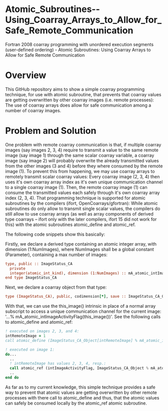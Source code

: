 # Atomic_Subroutines--Using_Coarray_Arrays_to_Allow_for_Safe_Remote_Communication
Fortran 2008 coarray programming with unordered execution segments (user-defined ordering) - Atomic Subroutines: Using Coarray Arrays to Allow for Safe Remote Communication

# Overview
This GitHub repository aims to show a simple coarray programming technique, for use with atomic subroutine, that prevents that coarray values are getting overwritten by other coarray images (i.e. remote processes): The use of coarray arrays does allow for safe communication among a number of coarray images. 

# Problem and Solution
One problem with remote coarray communication is that, if multiple coarray images (say images 2, 3, 4) require to transmit a value to the same remote image (say image 1) through the same scalar coarray variable, a coarray image (say image 2) will probably overwrite the already transmitted values from the other images (3 and 4) before they where consumed by the remote image (1). To prevent this from happening, we may use coarray arrays to remotely transmit scalar coarray values: Every coarray image (2, 3, 4) then uses it's own coarray array index as it's own unique communication channel to a single coarray image (1). Then, the remote coarray image (1) can consume the transmitted values each safely through it's own coarray array index (2, 3, 4).
That programming technique is supported for atomic subroutines by the compilers (ifort, OpenCoarrays/gfortran): While atomic subroutines do only allow to transmit single scalar values, the compilers do still allow to use coarray arrays (as well as array components of derived type coarrays – ifort only with the later compilers, ifort 15 did not work for this) with the atomic subroutines atomic_define and atomic_ref.

The following code snippets show this basically:

Firstly, we declare a derived type containing an atomic integer array, with dimension (1:NumImages), where NumImages shall be a global constant (Parameter), containing a max number of images:
```fortran
type, public :: ImageStatus_CA
  private
  integer(atomic_int_kind), dimension (1:NumImages) :: mA_atomic_intImageActivityFlag ! mA is short for member array
end type ImageStatus_CA
```
Next, we declare a coarray object from that type:
```fortran
type (ImageStatus_CA), public, codimension[*], save :: ImageStatus_CA_Object
```
With that, we can use the this_image() intrinsic in place of a normal array subscript to access a unique communication channel for the current image: '...% mA_atomic_intImageActivityFlag(this_image())'. See the following calls to atomic_define and atomic_ref:
```fortran
! executed on images 2, 3, and 4:
intRemoteImage = 1
call atomic_define (ImageStatus_CA_Object[intRemoteImage] % mA_atomic_intImageActivityFlag(this_image()), intImageActivityFlag)
```
```fortran
! executed on image 1:
do...
  ..
  ! intRemoteImage has values 2, 3, 4, resp.:
  call atomic_ref (intImageActivityFlag, ImageStatus_CA_Object % mA_atomic_intImageActivityFlag(intRemoteImage))
  ..
end do
```
As far as to my current knowledge, this simple technique provides a safe way to prevent that atomic values are getting overwritten by other remote processes with there call to atomic_define and thus, that the atomic values can safely be consumed locally by the atomic_ref atomic subroutine.
